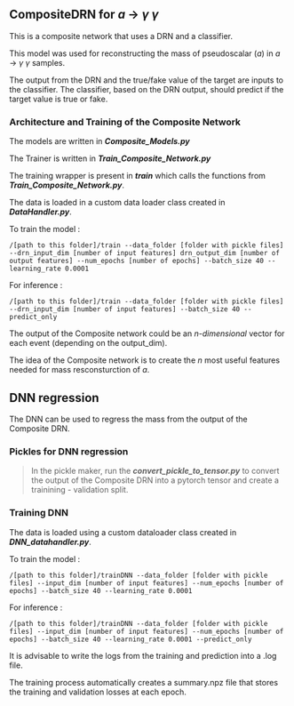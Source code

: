 ## CompositeDRN for $a$ &rarr; $\gamma$ $\gamma$

This is a composite network that uses a DRN and a classifier. 

This model was used for reconstructing the mass of pseudoscalar (_a_) in _a_ &rarr; $\gamma$ $\gamma$ samples.

The output from the DRN and the true/fake value of the target are inputs to the classifier. The classifier, based on the DRN output, should predict if the target value is true or fake.

### Architecture and Training of the Composite Network

The models are written in ***Composite_Models.py***

The Trainer is written in ***Train_Composite_Network.py***

The training wrapper is present in **_train_** which calls the functions from ***Train_Composite_Network.py***.

The data is loaded in a custom data loader class created in ***DataHandler.py***.

To train the model :

```
/[path to this folder]/train --data_folder [folder with pickle files] --drn_input_dim [number of input features] drn_output_dim [number of output features] --num_epochs [number of epochs] --batch_size 40 --learning_rate 0.0001
``` 

For inference :

```
/[path to this folder]/train --data_folder [folder with pickle files] --drn_input_dim [number of input features] --batch_size 40 --predict_only

```

The output of the Composite network could be an _n-dimensional_ vector for each event (depending on the output_dim).

The idea of the Composite network is to create the _n_ most useful features needed for mass resconsturction of _a_.  

## DNN regression 

The DNN can be used to regress the mass from the output of the Composite DRN.

### Pickles for DNN regression

> In the pickle maker, run the ***convert_pickle_to_tensor.py*** to convert the output of the Composite DRN into a pytorch tensor and create a trainining - validation split.

### Training DNN

The data is loaded using a custom dataloader class created in ***DNN_datahandler.py***.

To train the model :

```
/[path to this folder]/trainDNN --data_folder [folder with pickle files] --input_dim [number of input features] --num_epochs [number of epochs] --batch_size 40 --learning_rate 0.0001

```

For inference :

```
/[path to this folder]/trainDNN --data_folder [folder with pickle files] --input_dim [number of input features] --num_epochs [number of epochs] --batch_size 40 --learning_rate 0.0001 --predict_only 

```

It is advisable to write the logs from the training and prediction into a .log file.

The training process automatically creates a summary.npz file that stores the training and validation losses at each epoch.
